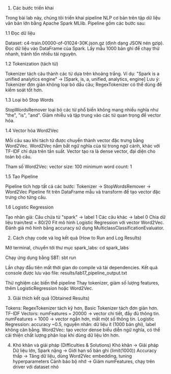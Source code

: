 1. Các bước triển khai

Trong bài lab này, chúng tôi triển khai pipeline NLP cơ bản trên tập dữ liệu văn bản lớn bằng Apache Spark MLlib. Pipeline gồm các bước sau:

1.1 Đọc dữ liệu

Dataset: c4-train.00000-of-01024-30K.json.gz (định dạng JSON nén gzip).
Đọc dữ liệu vào DataFrame của Spark.
Lấy mẫu 1000 bản ghi để chạy thử nhanh, tránh tốn nhiều tài nguyên.

1.2 Tokenization (tách từ)

Tokenizer tách câu thành các từ dựa trên khoảng trắng.
Ví dụ: "Spark is a unified analytics engine" → [Spark, is, a, unified, analytics, engine]
Lưu ý: Tokenizer đơn giản không loại bỏ dấu câu; RegexTokenizer có thể dùng để kiểm soát tốt hơn.

1.3 Loại bỏ Stop Words

StopWordsRemover loại bỏ các từ phổ biến không mang nhiều nghĩa như "the", "is", "and".
Giảm nhiễu và tập trung vào các từ quan trọng để vector hóa.

1.4 Vector hóa Word2Vec

Mỗi câu sau khi tách từ được chuyển thành vector đặc trưng bằng Word2Vec.
Word2Vec nắm bắt ngữ nghĩa của từ trong ngữ cảnh, khác với TF-IDF chỉ dựa trên tần suất.
Vector tạo ra là dense vector, đại diện cho toàn bộ câu.

Tham số Word2Vec:
  vector size: 100
  minimum word count: 1

1.5 Tạo Pipeline

Pipeline tích hợp tất cả các bước:
  Tokenizer → StopWordsRemover → Word2Vec
Pipeline fit trên DataFrame mẫu và transform để tạo vector đặc trưng cho từng câu.

1.6 Logistic Regression

Tạo nhãn giả:
Câu chứa từ "spark" → label 1
  Các câu khác → label 0
  Chia dữ liệu train/test = 80/20
Fit mô hình Logistic Regression với vector Word2Vec.
Đánh giá mô hình bằng accuracy sử dụng MulticlassClassificationEvaluator.

2. Cách chạy code và log kết quả (How to Run and Log Results)

Mở terminal, chuyển tới thư mục spark_labs:
cd spark_labs

Chạy ứng dụng bằng SBT:
sbt run

Lần chạy đầu tiên mất thời gian do compile và tải dependencies.
Kết quả console được lưu vào file:
results/lab17_pipeline_output.txt

Thử nghiệm các biến thể pipeline
Thay tokenizer, giảm số lượng features, thêm LogisticRegression hoặc Word2Vec.

3. Giải thích kết quả (Obtained Results)

Tokens: RegexTokenizer tách kỹ hơn, Basic Tokenizer tách đơn giản hơn.
TF-IDF Vectors:
  numFeatures = 20000 → vector chi tiết, đầy đủ thông tin.
  numFeatures = 1000 → vector ngắn hơn, mất một số thông tin.
Logistic Regression: accuracy ~0.5, nguyên nhân: dữ liệu ít (1000 bản ghi), label không cân bằng.
Word2Vec: tạo vector dense biểu diễn ngữ nghĩa, có thể cải thiện chất lượng phân loại khi dùng dữ liệu lớn hơn.

4. Khó khăn và giải pháp (Difficulties & Solutions)
Khó khăn ->	Giải pháp
Dữ liệu lớn, Spark nặng -> 	Giới hạn số bản ghi (limit(1000))
Accuracy thấp ->	Tăng dữ liệu, dùng Word2Vec embedding, tuning hyperparameters
Cảnh báo bộ nhớ	-> Giảm numFeatures, chạy trên driver với dataset nhỏ
